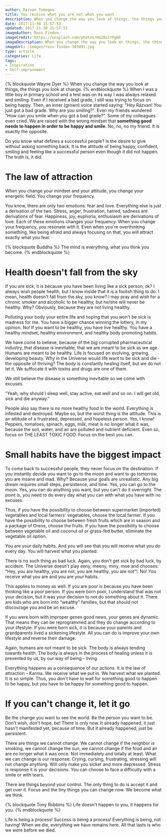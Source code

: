 ```yaml
---
author: Razvan Tomegea
title: You receive what you are not what you want
description: When you change the way you look at things, the things you look at change.
date: 2017-11-30 15:57:53
updated: 2017-11-30 15:57:53
imageAuthor: Ross Findon
imageCredit: https://unsplash.com/photos/mG28olYFgHI
imageDescription: When you change the way you look at things, the things you look at change.
imageUrl: /images/ross-findon-303091.jpg
type: article
categories: Life
tags:
- Inspiration
- Self-improvement
---
```

{% blockquote Wayne Dyer %}
When you change the way you look at things, the things you look at change.
{% endblockquote %}
When I was a little boy in primary school and a test was on its way I was always relaxed and smiling. Even if I received a bad grade, I still was trying to focus on being happy. Then, an inner (grown) voice started saying: "Hey Razvan! You just got a bad grade. Why are you smiling?". Even my friends wondered "How can you smile when you got a bad grade?". Some of my colleagues even cried.
We are raised with the wrong mindset that **something good needs to happen in order to be happy and smile**. No, no, no my friend. It is exactly the opposite.<!-- more -->

Do you know what defines a successful people? Is the desire to give without asking something back. It is the attitude of being happy, confident, smiling and feeling like a successful person even though it did not happen. The truth is, it did.

# The law of attraction
When you change your mindset and your attitude, you change your energetic field. You change your frequency.

You know, there are only two emotions: fear and love. Everything else is just a derivation of the two. Stress, anger, frustration, hatred, sadness are derivations of fear. Happiness, joy, euphoria, enthusiasm are derivations of love. Each of these emotions changes your frequency. When you change your frequency, you resonate with it. Even when you're overthinking something, like being afraid and always focusing on that, you will attract exactly what you fear.

{% blockquote Buddha %}
The mind is everything, what you think you become.
{% endblockquote %}

# Health doesn't fall from the sky
If you are sick, it is because you have been living like a sick person, ok? I always wish people health, but I know inside that it is a foolish thing to do. I mean, health doesn't fall from the sky, you know? I may pray and wish for a chronic smoker and alcoholic to be healthy, but he/she will never be healthy. Why? Obviously, because they are not living healthy. 

Polluting your body your entire life and hoping that you won't be sick is madness for me. You have a bigger chance winning the lottery, in my opinion. No! If you want to be healthy, you have live healthy. You have a healthy mindset, healthy environment, and healthy body promoting habits.

We have come to believe, because of the big corrupted pharmaceutical industry, that disease is inevitable, that we are meant to be sick as we age. Humans are meant to be healthy. Life is focused on evolving, growing, developing beauty. Why in the Universe would life want to be sick and die - the opposite of thriving? The body is constantly healing itself, but we do not let it. We suffocate it with toxins and drugs are one of them. 

We still believe the disease is something inevitable so we come with excuses. 

"Yeah, why should I sleep well, stay active, eat well and so on. I will get old, sick and die anyway."

People also say there is no more healthy food in the world. Everything is infested and destroyed. Maybe so, but the worst thing is the attitude. This is an attitude of a frustrated, depressed, and hopeless person. Yes, I know! Peppers, tomatoes, spinach, eggs, milk, meat is no longer what it was, because the soil, water, and air are polluted and nutrient deficient. Even so, focus on THE LEAST TOXIC FOOD. Focus on the best you can.

# Small habits have the biggest impact
To come back to successful people, they never focus on the destination. If you instantly decide you want to go to the moon and want to go tomorrow, you are insane and mad. Why? Because your goals are unrealistic. Any big dream requires small steps, persistence, and time. Yes, you can go to the moon. Yes, you can do anything you want, but you can't do it overnight. The point is, you need to do every day what you can with what you have with no excuses. 

Thus, if you have the possibility to choose between supermarket (imported) vegetables and local farmers' vegetables, choose the local farmer. If you have the possibility to choose between fresh fruits which are in season and a package of Oreos, choose the fruits. If you have the possibility to choose between vegetable oil and coconut oil or grass-fed butter, eliminate the vegetable oil option.

You are your daily habits. And you will see that you will receive what you do every day. You will harvest what you planted.

There is no such thing as bad luck. Again, you don't get sick by bad luck, by accident. The Universe doesn't play eeny, meeny, miny, moe and chooses: "Hey, you are healthy, you are not, you are healthy, you are not"!. No! You receive what you are and you are your habits.

This applies to money as well.  If you are poor is because you have been thinking like a poor person. If you were born poor, I understand that was not your decision, but it was your decision to not do something about it. There are kids who are born into "wealthy" families, but that should not discourage you and be an excuse.

If you were born with improper genes good news, your genes are dynamic. That means they can be reprogrammed and they do change according to your lifestyle. If you were born sick, it is because your parents and grandparents lived a sickening lifestyle. All you can do is improve your own lifestyle and reverse their damage.

Again, humans are not meant to be sick. The body is always tending towards health. The body is always in the process of healing unless it is prevented by us, by our way of being - living.

Everything happens as a consequence of our actions. It is the law of attraction - Karma. We receive what we put in. We harvest what we planted. It is so simple. Thus, you don't have to wait for something good to happen to be happy, but you have to be happy for something good to happen.

# If you can't change it, let it go
Be the change you want to see the world. Be the person you want to be. Don't wish, don't hope, be! There is only now. It already happened, it just hasn't manifested yet, because of time. But it already happened, just be persistent.

There are things we cannot change. We cannot change if the neighbor is smoking, we cannot change the sun, we cannot change if the food and air are no longer what it was once. Not immediately and totally at least. What we can change is our response. Crying, cursing, frustrating, stressing will not change anything. Will only make you sicker and more depressed. Stress is response it is your decisions. You can choose to face a difficulty with a smile or with tears.

There are things beyond your control. The only thing to do is accept it and get over it. Focus and the tiny things you can change now.  We become what we think.

{% blockquote Tony Robbins %}
Life doesn't happen to you, it happens for you.
{% endblockquote %}

Life is being a process! Success is being a process! Everything is being, not having!
When we die, everything we have remains here. All that lasts is who we were before we died.
